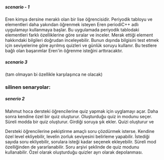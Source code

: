 ##### scenario - 1

Eren kimya dersine meraklı olan bir lise öğrencisidir. Periyodik tabloyu ve elementleri daha yakından öğrenmek isteyen Eren periodiC++ adlı uygulamayı kullanmaya başlar. Bu uygulamada periyodik tablodaki elementleri farklı özelliklerine göre sıralar ve inceler. Merak ettiği element hakkındaki bilgileri doğrudan inceleyebilir. Bunun dışında bilgisini test etmek için seviyelerine göre ayrılmış quizleri ve günlük soruyu kullanır. Bu testlere bağlı olan başarımlar Eren'in öğrenme isteğini arttıracaktır.

##### scenario 3

(tam olmayan bi özellikle karşılaşınca ne olacak)


### silinen senaryolar:

##### senerio 2 
Mahmut hoca dersteki öğrencilerine quiz yapmak için uyglamayı açar. Daha sonra kendine özel bir quiz oluşturur. Oluşturduğu quiz in modunu seçer. Süreli modda bir quiz oluşturur. Girdiği soruya şık ekler. Quizi oluşturur ve 

Dersteki öğrencilerine pekiştirme amaçlı soru çözdürmek isterse. Kendine özel level ekliyebilir,
levelin zorluk seviyesini belirleme yapabilir. İstediği sayıda soru ekliyebilir, sorulara isteği kadar seçenek ekleyebilir.
Süreli mod özelliğinden de yararlanabilir.
Soru arşivi şeklinde de quiz modunu kullanabilir. Özel olarak oluşturduğu quizler ayrı olarak depolanması.
